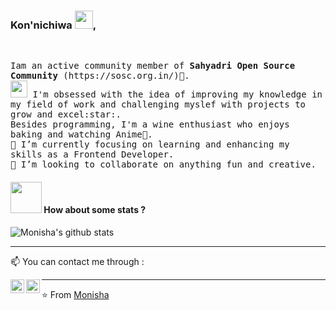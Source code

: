 ### Kon'nichiwa <img src="https://github.com/TheDudeThatCode/TheDudeThatCode/blob/master/Assets/Hi.gif" width="29px">, 
<br/>
<p>
  <samp>
Iam an active community member of <b>Sahyadri Open Source Community </b>(https://sosc.org.in/)💚. <br/> <img src="https://user-images.githubusercontent.com/5679180/79618120-0daffb80-80be-11ea-819e-d2b0fa904d07.gif" width="27px">
I'm obsessed with the idea of improving my knowledge in my field of work and challenging myslef with projects to grow and excel:star:. <br/>Besides programming, I'm a wine enthusiast who enjoys baking and watching Anime💖. <br/>
🌱 I’m currently focusing on learning and enhancing my skills as a Frontend Developer. <br/>
👯 I’m looking to collaborate on anything fun and creative. 
    </samp>
 <p>
        
<!--
**monisha16/monisha16** is a ✨ _special_ ✨ repository because its `README.md` (this file) appears on your GitHub profile.

Here are some ideas to get you started:

- 🔭 I’m currently working on ...
- 🌱 I’m currently learning Front Development, Illustraintions on Autodesk Sketchbook
- 👯 I’m looking to collaborate on ...
- 🤔 I’m looking for help with ...
- 💬 Ask me about ...
-->

#### <img src="https://media.giphy.com/media/VgCDAzcKvsR6OM0uWg/giphy.gif" width="50"> How about some stats ?
    
![Monisha's github stats](https://github-readme-stats.vercel.app/api?username=monisha16&show_icons=true&theme=dark)   

-------
📫 You can contact me through :

[<img align="left" alt="LinkedIn" width="22px" src="https://cdn.jsdelivr.net/npm/simple-icons@3.1.0/icons/linkedin.svg" />](https://www.linkedin.com/in/monisha-tarkar/) [<img align="left" alt="'Gmail" width="22px" src="https://cdn.jsdelivr.net/npm/simple-icons@3.1.0/icons/gmail.svg" />](monishatarkar16@gmail.com)

----

⭐️ From [Monisha](https://github.com/monisha16)
